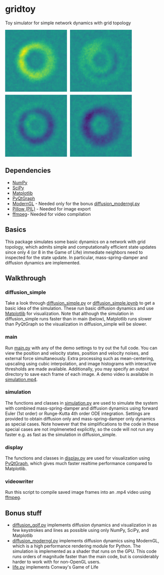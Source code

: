 # gridtoy
 Toy simulator for simple network dynamics with grid topology
 
![gridtoy](logo/gridtoy.png)

## Dependencies
- [NumPy](https://numpy.org/)
- [SciPy](https://www.scipy.org/)
- [Matplotlib](https://matplotlib.org/)
- [PyQtGraph](http://www.pyqtgraph.org/)
- [ModernGL](https://moderngl.readthedocs.io/en/latest/) - Needed only for the bonus [diffusion_moderngl.py](diffusion_moderngl.py)
- [Pillow (PIL)](https://pillow.readthedocs.io/en/stable/) - Needed for image export
- [ffmpeg](https://ffmpeg.org/)- Needed for video compilation
    

## Basics
This package simulates some basic dynamics on a network with grid topology, which admits simple and computationally efficient state updates since only 4 (or 8 in the Game of Life) immediate neighbors need to inspected for the state update. In particular, mass-spring-damper and diffusion dynamics are implemented.

## Walkthrough
### diffusion_simple
Take a look through [diffusion_simple.py](diffusion_simple.py) or [diffusion_simple.ipynb](diffusion_simple.ipynb) to get a basic idea of the simulation. These run basic diffusion dynamics and use [Matplotlib](https://matplotlib.org/) for visualization. Note that although the simulation in diffusion_simple runs faster than in main (below), Matplotlib runs slower than PyQtGraph so the visualization in diffusion_simple will be slower.

### main
Run [main.py](main.py) with any of the demo settings to try out the full code. You can view the position and velocity states, position and velocity noises, and external force simultaneously. Extra processing such as mean-centering, upscaling using cubic interpolation, and image histograms with interactive thresholds are made available. Additionally, you may specify an output directory to save each frame of each image. A demo video is available in [simulation.mp4](simulation.mp4).

### simulation
The functions and classes in [simulation.py](simulation.py) are used to simulate the system with combined mass-spring-damper and diffusion dynamics using forward Euler (1st order) or Runge-Kutta 4th order ODE integration. Settings are provided to obtain diffusion only and mass-spring-damper only dynamics as special cases. Note however that the simplifications to the code in these special cases are not implmeneted explicitly, so the code will not run any faster e.g. as fast as the simulation in diffusion_simple. 

### display
The functions and classes in [display.py](display.py) are used for visualization using [PyQtGraph](http://www.pyqtgraph.org/), which gives much faster realtime performance compared to Matplotlib.

### videowriter
Run this script to compile saved image frames into an .mp4 video using [ffmpeg](https://ffmpeg.org/).

## Bonus stuff
- [diffusion_golf.py](diffusion_golf.py) implements diffusion dynamics and visualization in as few keystrokes and lines as possible using only NumPy, SciPy, and Matplotlib
- [diffusion_moderngl.py](diffusion_moderngl.py) implements diffusion dynamics using ModernGL, which is a high performance rendering module for Python. The simulation is implemented as a shader that runs on the GPU. This code runs orders of magnitude faster than the main code, but is considerably harder to work with for non-OpenGL users.
- [life.py](life.py) implements Conway's Game of Life
